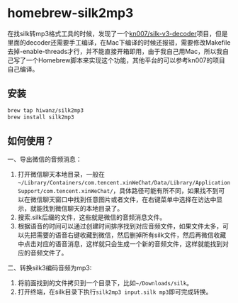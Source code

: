 homebrew-silk2mp3
============

在找silk转mp3格式工具的时候，发现了一个[kn007/silk-v3-decoder](https://github.com/kn007/silk-v3-decoder)项目，但是里面的decoder还需要手工编译，在Mac下编译的时候还报错，需要修改Makefile去掉-enable-threads才行，并不能直接开箱即用，由于我自己用Mac，所以我自己写了一个Homebrew脚本来实现这个功能，其他平台的可以参考kn007的项目自己编译。

安装
----

```sh
brew tap hiwanz/silk2mp3
brew install silk2mp3
```
如何使用？
----

一、导出微信的音频消息：

1. 打开微信聊天本地目录，一般在`~/Library/Containers/com.tencent.xinWeChat/Data/Library/Application Support/com.tencent.xinWeChat/`，具体路径可能有所不同，如果找不到可以在微信聊天窗口中找到任意图片或者文件，在右键菜单中选择在访达中显示，就能找到微信聊天的本地目录了。
2. 搜索.silk后缀的文件，这些就是微信的音频消息文件。
3. 根据语音的时间可以通过创建时间排序找到对应音频文件，如果文件太多，可以先把需要的语音右键收藏到微信，然后删掉所有silk文件，然后再微信收藏中点击对应的语音消息，这样就只会生成一个新的音频文件，这样就能找到对应的音频文件了。

二、转换silk3编码音频为mp3:

1. 将前面找到的文件拷贝到一个目录下，比如`~/Downloads/silk`。
2. 打开终端，在silk目录下执行`silk2mp3 input.silk mp3`即可完成转换。
